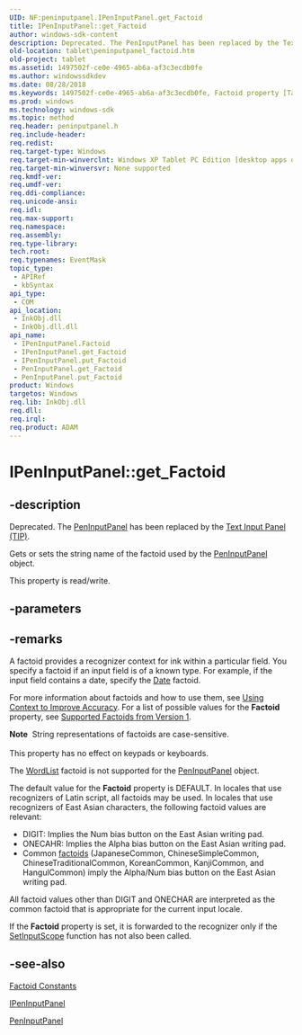 ```yaml
---
UID: NF:peninputpanel.IPenInputPanel.get_Factoid
title: IPenInputPanel::get_Factoid
author: windows-sdk-content
description: Deprecated. The PenInputPanel has been replaced by the Text Input Panel (TIP).Gets or sets the string name of the factoid used by the PenInputPanel object.
old-location: tablet\peninputpanel_factoid.htm
old-project: tablet
ms.assetid: 1497502f-ce0e-4965-ab6a-af3c3ecdb0fe
ms.author: windowssdkdev
ms.date: 08/28/2018
ms.keywords: 1497502f-ce0e-4965-ab6a-af3c3ecdb0fe, Factoid property [Tablet PC], Factoid property [Tablet PC],IPenInputPanel interface, IPenInputPanel interface [Tablet PC],Factoid property, IPenInputPanel.Factoid, IPenInputPanel.get_Factoid, IPenInputPanel::Factoid, IPenInputPanel::get_Factoid, IPenInputPanel::put_Factoid, PenInputPanel.get_Factoid, PenInputPanel.put_Factoid, get_Factoid, peninputpanel/IPenInputPanel::Factoid, peninputpanel/IPenInputPanel::get_Factoid, peninputpanel/IPenInputPanel::put_Factoid, put_Factoid, tablet.peninputpanel_factoid
ms.prod: windows
ms.technology: windows-sdk
ms.topic: method
req.header: peninputpanel.h
req.include-header: 
req.redist: 
req.target-type: Windows
req.target-min-winverclnt: Windows XP Tablet PC Edition [desktop apps only]
req.target-min-winversvr: None supported
req.kmdf-ver: 
req.umdf-ver: 
req.ddi-compliance: 
req.unicode-ansi: 
req.idl: 
req.max-support: 
req.namespace: 
req.assembly: 
req.type-library: 
tech.root: 
req.typenames: EventMask
topic_type:
 - APIRef
 - kbSyntax
api_type:
 - COM
api_location:
 - InkObj.dll
 - InkObj.dll.dll
api_name:
 - IPenInputPanel.Factoid
 - IPenInputPanel.get_Factoid
 - IPenInputPanel.put_Factoid
 - PenInputPanel.get_Factoid
 - PenInputPanel.put_Factoid
product: Windows
targetos: Windows
req.lib: InkObj.dll
req.dll: 
req.irql: 
req.product: ADAM
---
```


# IPenInputPanel::get_Factoid


## -description



Deprecated.  The <a href="https://msdn.microsoft.com/ad63302e-b386-4b32-95bf-be1129839c33">PenInputPanel</a> has been replaced by the <a href="https://msdn.microsoft.com/867f2d6f-e63a-4c02-9370-3848a3b5c40a">Text Input Panel (TIP)</a>.

Gets or sets the string name of the factoid used by the <a href="https://msdn.microsoft.com/ad63302e-b386-4b32-95bf-be1129839c33">PenInputPanel</a> object.



This property is read/write.


## -parameters


## -remarks



A factoid provides a recognizer context for ink within a particular field. You specify a factoid if an input field is of a known type. For example, if the input field contains a date, specify the <a href="https://msdn.microsoft.com/247a1f7d-8205-4e4d-9cfc-daad9bd2191f">Date</a> factoid.

For more information about factoids and how to use them, see <a href="https://msdn.microsoft.com/b64f6856-453c-4080-84e0-0a9e69e79de7">Using Context to Improve Accuracy</a>. For a list of possible values for the <b>Factoid</b> property, see <a href="https://msdn.microsoft.com/9d5fc370-ba58-438b-8850-f31f0f0f6608">Supported Factoids from Version 1</a>.

<div class="alert"><b>Note</b>  String representations of factoids are case-sensitive.</div>
<div> </div>
This property has no effect on keypads or keyboards.

The <a href="https://msdn.microsoft.com/247a1f7d-8205-4e4d-9cfc-daad9bd2191f">WordList</a> factoid is not supported for the <a href="https://msdn.microsoft.com/ad63302e-b386-4b32-95bf-be1129839c33">PenInputPanel</a> object.

The default value for the <b>Factoid</b> property is DEFAULT. In locales that use recognizers of Latin script, all factoids may be used. In locales that use recognizers of East Asian characters, the following factoid values are relevant:

<ul>
<li>DIGIT: Implies the Num bias button on the East Asian writing pad.</li>
<li>ONECAHR: Implies the Alpha bias button on the East Asian writing pad.</li>
<li>Common <a href="https://msdn.microsoft.com/247a1f7d-8205-4e4d-9cfc-daad9bd2191f">factoids</a> (JapaneseCommon, ChineseSimpleCommon, ChineseTraditionalCommon, KoreanCommon, KanjiCommon, and HangulCommon) imply the Alpha/Num bias button on the East Asian writing pad.</li>
</ul>
All factoid values other than DIGIT and ONECHAR are interpreted as the common factoid that is appropriate for the current input locale.

If the <b>Factoid</b> property is set, it is forwarded to the recognizer only if the <a href="https://msdn.microsoft.com/4098525c-8d29-419a-9484-9e70420416bc">SetInputScope</a> function has not also been called.




## -see-also




<a href="https://msdn.microsoft.com/247a1f7d-8205-4e4d-9cfc-daad9bd2191f">Factoid Constants</a>



<a href="https://msdn.microsoft.com/AA973F9D-264F-4D08-9D86-C5DAEF1C09D5">IPenInputPanel</a>



<a href="https://msdn.microsoft.com/ad63302e-b386-4b32-95bf-be1129839c33">PenInputPanel</a>
 

 

